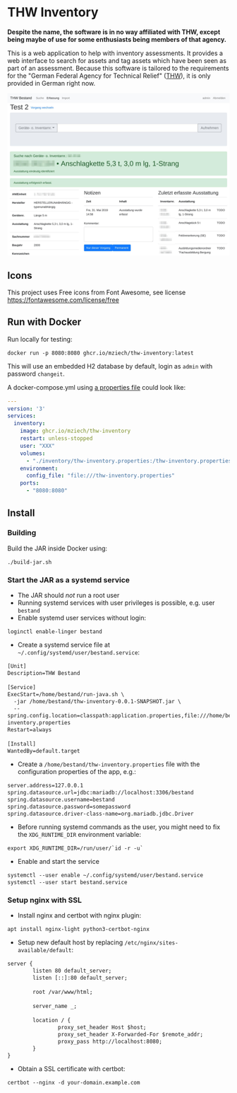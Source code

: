 # THW Inventory

**Despite the name, the software is in no way affiliated with THW, except
being maybe of use for some enthusiasts being members of that agency.**

This is a web application to help with inventory assessments.
It provides a web interface to search for assets and tag assets which have been seen as part of an assessment.
Because this software is tailored to the requirements for the "German Federal Agency for Technical Relief"
([THW](https://www.thw.de/)), it is only provided in German right now.

![Screenschot](screenshots/localhost_8080_assessment_2.jpg)

## Icons

This project uses Free icons from Font Awesome, see license https://fontawesome.com/license/free

## Run with Docker

Run locally for testing:
```shell
docker run -p 8080:8080 ghcr.io/mziech/thw-inventory:latest
```
This will use an embedded H2 database by default, login as `admin` with password `changeit`.

A docker-compose.yml using [a properties file](./src/main/resources/example.properties) could look like:
```yaml
---
version: '3'
services:
  inventory:
    image: ghcr.io/mziech/thw-inventory
    restart: unless-stopped
    user: "XXX"
    volumes:
      - "./inventory/thw-inventory.properties:/thw-inventory.properties:ro"
    environment:
      config_file: "file:///thw-inventory.properties"
    ports:
      - "8080:8080"
```

## Install

### Building

Build the JAR inside Docker using:
```shell
./build-jar.sh
```

### Start the JAR as a systemd service

- The JAR should *not* run a root user
- Running systemd services with user privileges is possible, e.g. user `bestand`
- Enable systemd user services without login:
```shell
loginctl enable-linger bestand
```
- Create a systemd service file at `~/.config/systemd/user/bestand.service`:
```
[Unit]
Description=THW Bestand

[Service]
ExecStart=/home/bestand/run-java.sh \
  -jar /home/bestand/thw-inventory-0.0.1-SNAPSHOT.jar \
  --spring.config.location=classpath:application.properties,file:///home/bestand/thw-inventory.properties
Restart=always

[Install]
WantedBy=default.target
```
- Create a `/home/bestand/thw-inventory.properties` file with the configuration properties of the app, e.g.:
```properties
server.address=127.0.0.1
spring.datasource.url=jdbc:mariadb://localhost:3306/bestand
spring.datasource.username=bestand
spring.datasource.password=somepassword
spring.datasource.driver-class-name=org.mariadb.jdbc.Driver
```
- Before running systemd commands as the user, you might need to fix the `XDG_RUNTIME_DIR` environment variable:
```shell
export XDG_RUNTIME_DIR=/run/user/`id -r -u`
```
- Enable and start the service
```shell
systemctl --user enable ~/.config/systemd/user/bestand.service
systemctl --user start bestand.service
```

### Setup nginx with SSL

- Install nginx and certbot with nginx plugin:
```shell
apt install nginx-light python3-certbot-nginx
```
- Setup new default host by replacing `/etc/nginx/sites-available/default`:
```
server {
        listen 80 default_server;
        listen [::]:80 default_server;

        root /var/www/html;

        server_name _;

        location / {
                proxy_set_header Host $host;
                proxy_set_header X-Forwarded-For $remote_addr;
                proxy_pass http://localhost:8080;
        }
}
```
- Obtain a SSL certificate with certbot:
```shell
certbot --nginx -d your-domain.example.com
```
